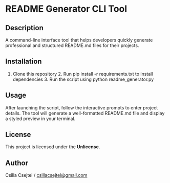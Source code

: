 # README Generator CLI Tool
## Description
A command-line interface tool that helps developers quickly generate professional and structured README.md files for their projects.

## Installation
1. Clone this repository 2. Run pip install -r requirements.txt to install dependencies 3. Run the script using python readme_generator.py

## Usage
After launching the script, follow the interactive prompts to enter project details. The tool will generate a well-formatted README.md file and display a styled preview in your terminal.

## License
This project is licensed under the **Unlicense**.

## Author
Csilla Csejtei / csillacsejtei@gmail.com

